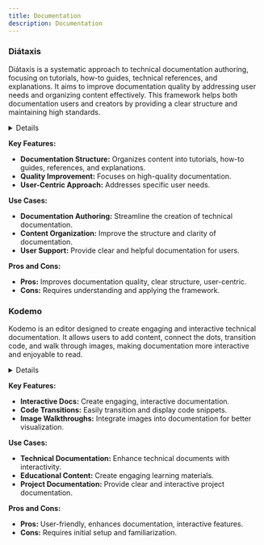```yaml
---
title: Documentation
description: Documentation
---
```


### Diátaxis

Diátaxis is a systematic approach to technical documentation authoring, focusing on tutorials, how-to guides, technical references, and explanations. It aims to improve documentation quality by addressing user needs and organizing content effectively. This framework helps both documentation users and creators by providing a clear structure and maintaining high standards.

<details>

**URL:** https://diataxis.fr/

**Authors:** `Daniele Procida`

**Integration:**
- **Platforms Supported:** Web
- **API Documentation:** Not specified

**Community and Support:**
- **Support Channels:** Not specified
- **Community:** Not specified

</details>

**Key Features:**
- **Documentation Structure:** Organizes content into tutorials, how-to guides, references, and explanations.
- **Quality Improvement:** Focuses on high-quality documentation.
- **User-Centric Approach:** Addresses specific user needs.

**Use Cases:**
- **Documentation Authoring:** Streamline the creation of technical documentation.
- **Content Organization:** Improve the structure and clarity of documentation.
- **User Support:** Provide clear and helpful documentation for users.

**Pros and Cons:**
- **Pros:** Improves documentation quality, clear structure, user-centric.
- **Cons:** Requires understanding and applying the framework.

<LinkCard title="Visit Diátaxis" href="https://diataxis.fr/" />

### Kodemo

Kodemo is an editor designed to create engaging and interactive technical documentation. It allows users to add content, connect the dots, transition code, and walk through images, making documentation more interactive and enjoyable to read.

<details>

**URL:** https://kodemo.com/

**Authors:** `Hakim El Hattab`

**Integration:**
- **Platforms Supported:** Web
- **API Documentation:** Not specified

**Community and Support:**
- **Support Channels:** Email Support, Documentation
- **Community:** Active user community

</details>

**Key Features:**
- **Interactive Docs:** Create engaging, interactive documentation.
- **Code Transitions:** Easily transition and display code snippets.
- **Image Walkthroughs:** Integrate images into documentation for better visualization.

**Use Cases:**
- **Technical Documentation:** Enhance technical documents with interactivity.
- **Educational Content:** Create engaging learning materials.
- **Project Documentation:** Provide clear and interactive project documentation.

**Pros and Cons:**
- **Pros:** User-friendly, enhances documentation, interactive features.
- **Cons:** Requires initial setup and familiarization.

<LinkCard title="Visit Kodemo" href="https://kodemo.com/" />
